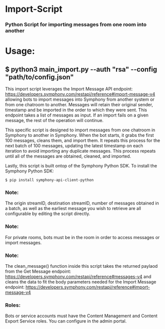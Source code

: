 # Import-Script
### Python Script for importing messages from one room into another


# Usage: 

## $ python3 main_import.py --auth "rsa" --config "path/to/config.json"

This import script leverages the Import Message API endpoint: https://developers.symphony.com/restapi/reference#import-message-v4 allowing bots to import messages into Symphony from another system or from one chatroom to another.  Messages will retain their original sender, timestamp and be imported in the order to which they were sent.  This endpoint takes a list of messages as input.  If an import fails on a given message, the rest of the operation will continue.

This specific script is designed to import messages from one chatroom in Symphony to another in Symphony.  When the bot starts, it grabs the first 100 messages, cleans them, and import them.  It repeats this process for the next batch of 100 messages, updating the latest timestamp on each iteration to avoid importing any duplicate messages.  This process repeats until all of the messages are obtained, cleaned, and imported.

Lastly, this script is built ontop of the Symphony Python SDK. To install the Symphony Python SDK:
```
$ pip install symphony-api-client-python
```

### Note: 
The origin streamID, destination streamID, number of messages obtained in a batch, as well as the earliest message you wish to retrieve are all configurable by editing the script directly.  

### Note:
For private rooms, bots must be in the room in order to access messages or import messages.

### Note:
The clean_message() function inside this script takes the returned paylaod from the Get Message endpoint: https://developers.symphony.com/restapi/reference#messages-v4 and cleans the data to fit the body parameters needed for the Import Message endpoint: https://developers.symphony.com/restapi/reference#import-message-v4

### Roles: 
Bots or service accounts must have the Content Management and Content Export Service roles.  You can configure in the admin portal.  


